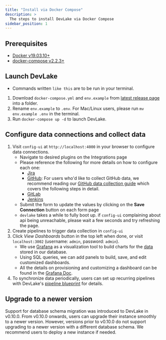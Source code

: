 ```yaml
---
title: "Install via Docker Compose"
description: >
  The steps to install DevLake via Docker Compose
sidebar_position: 1
---
```



## Prerequisites

- [Docker v19.03.10+](https://docs.docker.com/get-docker)
- [docker-compose v2.2.3+](https://docs.docker.com/compose/install/)

## Launch DevLake

- Commands written `like this` are to be run in your terminal.

1. Download `docker-compose.yml` and `env.example` from [latest release page](https://github.com/apache/incubator-devlake/releases/latest) into a folder.
2. Rename `env.example` to `.env`. For Mac/Linux users, please run `mv env.example .env` in the terminal.
3. Run `docker-compose up -d` to launch DevLake.

## Configure data connections and collect data

1. Visit `config-ui` at `http://localhost:4000` in your browser to configure data connections.
   - Navigate to desired plugins on the Integrations page
   - Please reference the following for more details on how to configure each one:<br/>
      - [Jira](../Plugins/jira.md)
      - [GitHub](../Plugins/github.md): For users who'd like to collect GitHub data, we recommend reading our [GitHub data collection guide](../UserManuals/GitHubUserGuide.md) which covers the following steps in detail.
      - [GitLab](../Plugins/gitlab.md)
      - [Jenkins](../Plugins/jenkins.md)
   - Submit the form to update the values by clicking on the **Save Connection** button on each form page
   - `devlake` takes a while to fully boot up. if `config-ui` complaining about api being unreachable, please wait a few seconds and try refreshing the page.
2. Create pipelines to trigger data collection in `config-ui`
3. Click *View Dashboards* button in the top left when done, or visit `localhost:3002` (username: `admin`, password: `admin`).
   - We use [Grafana](https://grafana.com/) as a visualization tool to build charts for the [data](../DataModels/DataSupport.md) stored in our database.
   - Using SQL queries, we can add panels to build, save, and edit customized dashboards.
   - All the details on provisioning and customizing a dashboard can be found in the [Grafana Doc](../UserManuals/GrafanaUserGuide.md).
4. To synchronize data periodically, users can set up recurring pipelines with DevLake's [pipeline blueprint](../UserManuals/RecurringPipelines.md) for details.

## Upgrade to a newer version

Support for database schema migration was introduced to DevLake in v0.10.0. From v0.10.0 onwards, users can upgrade their instance smoothly to a newer version. However, versions prior to v0.10.0 do not support upgrading to a newer version with a different database schema. We recommend users to deploy a new instance if needed.

<br/>
